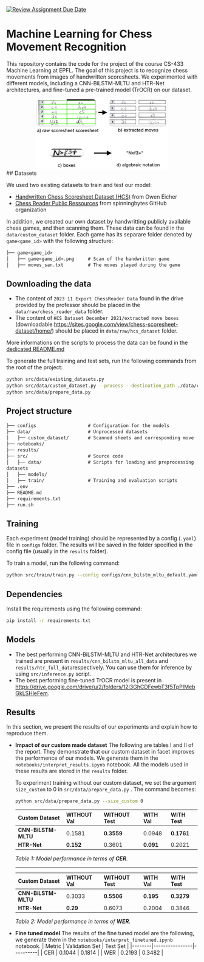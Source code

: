 [![Review Assignment Due Date](https://classroom.github.com/assets/deadline-readme-button-22041afd0340ce965d47ae6ef1cefeee28c7c493a6346c4f15d667ab976d596c.svg)](https://classroom.github.com/a/UDdkOEMs)
# Machine Learning for Chess Movement Recognition

This repository contains the code for the project of the course CS-433 Machine Learning at EPFL. The goal of this project is to recognize chess movements from images of handwritten scoresheets. We experimented with different models, including a CNN-BiLSTM-MLTU and HTR-Net architectures, and fine-tuned a pre-trained model (TrOCR) on our dataset.
<center>
<img src="images/task.png" alt="alt text" width="350"/>
</center>
## Datasets

We used two existing datasets to train and test our model:
- [Handwritten Chess Scoresheet Dataset (HCS)](https://tc11.cvc.uab.es/datasets/HCS_1/) from Owen Eicher
- [Chess Reader Public Ressources](https://www.dropbox.com/scl/fo/mfoclmkggrnv0u8wufck8/h?rlkey=v0prueklq3mqsav823voin5yi&e=3&dl=0) from spinningbytes GitHub organization

In addition, we created our own dataset by handwritting publicly available chess games, and then scanning them. These data can be found in the `data/custom_dataset` folder. Each game has its separare folder denoted by `game<game_id>` with the following structure:

```
├── game<game_id>
│   ├── game<game_id>.png     # Scan of the handwritten game                  
│   ├── moves_san.txt         # The moves played during the game
```

## Downloading the data

* The content of `2023 11 Export ChessReader Data` found in the drive provided by the professor should be placed in the `data/raw/chess_reader_data` folder. 
* The content of `HCS Dataset December 2021/extracted move boxes` (downloadable https://sites.google.com/view/chess-scoresheet-dataset/home/) should be placed in `data/raw/hcs_dataset` folder.

More informations on the scripts to process the data can be found in the [dedicated README.md](https://github.com/CS-433/ml-project-2-syc-group/blob/main/src/data/README.md)

To generate the full training and test sets, run the following commands from the root of the project: 
```bash
python src/data/existing_datasets.py
python src/data/custom_dataset.py --process --destination_path ./data/custom_dataset
python src/data/prepare_data.py
```



## Project structure 

```
├── configs                   # Configuration for the models
├── data/                     # Unprocessed datasets
│   ├── custom_dataset/       # Scanned sheets and corresponding move 
├── notebooks/                
├── results/                  
├── src/                      # Source code 
│   ├── data/                 # Scripts for loading and preprocessing datasets
│   ├── models/               
│   ├── train/                # Training and evaluation scripts
├── .env                      
├── README.md
├── requirements.txt
├── run.sh            
```

## Training

Each experiment (model training) should be represented by a config (`.yaml`) file in `configs` folder. 
The results will be saved in the folder specified in the config file (usually in the `results` folder). 

To train a model, run the following command: 
```bash
python src/train/train.py --config configs/cnn_bilstm_mltu_default.yaml
```

## Dependencies 

Install the requirements using the following command:

```bash
pip install -r requirements.txt
``` 

## Models

- The best performing CNN-BiLSTM-MLTU and HTR-Net architectures we trained are present in `results/cnn_bilstm_mltu_all_data` and  `results/htr_full_data`respectively. You can use them for inference by using `src/inference.py` script. 
- The best performing fine-tuned TrOCR model is present in https://drive.google.com/drive/u/2/folders/12I3GhCDFewbT3f5TpPIMebGkLSHleFem. 


## Results 

In this section, we present the results of our experiments and explain how to reproduce them.

- **Impact of our custom made dataset**
    The following are tables I and II of the report. They demonstrate that our custom dataset in facet improves the performence of our models. We generate them in the `notebooks/interpret_results.ipynb` notebook. All the models used in these results are stored in the `results` folder.

    To experiment training without our custom dataset, we set the argument `size_custom` to 0 in `src/data/prepare_data.py` . The command becomes:
    ```bash
    python src/data/prepare_data.py --size_custom 0
    ```

    | **Custom Dataset**      | **WITHOUT Val** | **WITHOUT Test** | **WITH Val** | **WITH Test** |
    |--------------------------|-----------------|------------------|--------------|---------------|
    | **CNN-BiLSTM-MLTU**     | 0.1581          | **0.3559**       | 0.0948       | **0.1761**    |
    | **HTR-Net**             | **0.152**       | 0.3601           | **0.091**    | 0.2021        |

    *Table 1: Model performance in terms of **CER**.*

    ---


    | **Custom Dataset**      | **WITHOUT Val** | **WITHOUT Test** | **WITH Val** | **WITH Test** |
    |--------------------------|-----------------|------------------|--------------|---------------|
    | **CNN-BiLSTM-MLTU**     | 0.3033          | **0.5506**       | **0.195**    | **0.3279**    |
    | **HTR-Net**             | **0.29**        | 0.6073           | 0.2004       | 0.3846        |

    *Table 2: Model performance in terms of **WER**.*


- **Fine tuned model** The results of the fine tuned model are the following, we generate them in the `notebooks/interpret_finetuned.ipynb` notebook. 
    | Metric | Validation Set | Test Set |
    |--------|----------------|----------|
    | CER    | 0.1044         | 0.1814   |
    | WER    | 0.2193         | 0.3482   |
